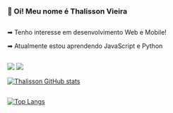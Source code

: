### 👋 Oi! Meu nome é Thalisson Vieira

 ##
 
➡ Tenho interesse em desenvolvimento Web e Mobile! 

➡ Atualmente estou aprendendo JavaScript e Python

 ##
 
<div> 

  <a href="https://www.instagram.com/tdevieira" target="_blank"><img src="https://img.shields.io/badge/-Instagram-%23E4405F?style=for-the-badge&logo=instagram&logoColor=white" target="_blank"></a>
  <a href="https://www.linkedin.com/in/thalissonvieira" target="_blank"><img src="https://img.shields.io/badge/-LinkedIn-%230077B5?style=for-the-badge&logo=linkedin&logoColor=white" target="_blank"></a> 
  
</div>

[![Thalisson GitHub stats](https://github-readme-stats.vercel.app/api?username=thsvieira&hide=issues,prs,contribs&show_icons=true&theme=transparent&hide_border=true&include_all_commits=true&count_private=true)](https://github.com/anuraghazra/github-readme-stats)

##
 
 [![Top Langs](https://github-readme-stats.vercel.app/api/top-langs/?username=anuraghazra)](https://github.com/anuraghazra/github-readme-stats)

##


<!---
thsvieira/thsvieira is a ✨ special ✨ repository because its `README.md` (this file) appears on your GitHub profile.
You can click the Preview link to take a look at your changes.
--->
